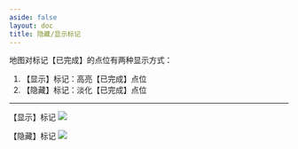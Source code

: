 ```yaml
---
aside: false
layout: doc
title: 隐藏/显示标记
---
```


[文：【隐藏】标记/【显示】标记]: # 'https://support.qq.com/products/321980/faqs/127250'

地图对标记【已完成】的点位有两种显示方式：

1. 【显示】标记：高亮【已完成】点位
2. 【隐藏】标记：淡化【已完成】点位

---

【显示】标记
![](/imgs/zh/manual/hide-show-done/Hide.png)

【隐藏】标记
![](/imgs/zh/manual/hide-show-done/show.png)
